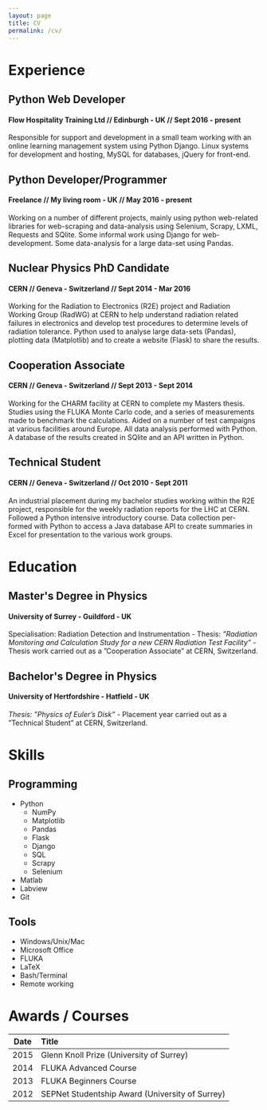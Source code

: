 ```yaml
---
layout: page
title: CV
permalink: /cv/
---
```


# Experience

## Python Web Developer
#### Flow Hospitality Training Ltd // Edinburgh - UK // Sept 2016 - present

Responsible for support and development in a small team working with an online learning management system using Python Django. Linux systems for development and hosting, MySQL for databases, jQuery for front-end.

## Python Developer/Programmer
#### Freelance // My living room - UK // May 2016 - present

Working on a number of different projects, mainly using python web-related libraries for web-scraping and data-analysis using Selenium, Scrapy, LXML, Requests and SQlite. Some informal work using Django for web- development. Some data-analysis for a large data-set using Pandas.

## Nuclear Physics PhD Candidate
#### CERN // Geneva - Switzerland // Sept 2014 - Mar 2016
Working for the Radiation to Electronics (R2E) project and Radiation Working Group (RadWG) at CERN to help understand radiation related failures in electronics and develop test procedures to determine levels of radiation tolerance. Python used to analyse large data-sets (Pandas), plotting data (Matplotlib) and to create a website (Flask) to share the results.

## Cooperation Associate
#### CERN // Geneva - Switzerland // Sept 2013 - Sept 2014
Working for the CHARM facility at CERN to complete my Masters thesis. Studies using the FLUKA Monte Carlo code, and a series of measurements made to benchmark the calculations. Aided on a number of test campaigns at various facilities around Europe. All data analysis performed with Python. A database of the results created in SQlite and an API written in Python.

## Technical Student
#### CERN // Geneva - Switzerland // Oct 2010 - Sept 2011 
An industrial placement during my bachelor studies working within the R2E project, responsible for the weekly radiation reports for the LHC at CERN. Followed a Python intensive introductory course. Data collection per- formed with Python to access a Java database API to create summaries in Excel for presentation to the various work groups.

# Education

## Master's Degree in Physics
#### University of Surrey - Guildford - UK
Specialisation: Radiation Detection and Instrumentation - Thesis: *”Radiation Monitoring and Calculation Study for a new CERN Radiation Test Facility”* - Thesis work carried out as a ”Cooperation Associate” at CERN, Switzerland.

## Bachelor's Degree in Physics
#### University of Hertfordshire - Hatfield - UK 
*Thesis: ”Physics of Euler’s Disk”* - Placement year carried out as a ”Technical Student” at CERN, Switzerland.

# Skills
## Programming
- Python  + NumPy
  + Matplotlib 
  + Pandas
  + Flask
  + Django
  + SQL
  + Scrapy
  + Selenium
- Matlab
- Labview
- Git

## Tools
- Windows/Unix/Mac
- Microsoft Office
- FLUKA
- LaTeX
- Bash/Terminal
- Remote working

# Awards / Courses

| Date  | Title                                           |
| ----- |:----------------------------------------------- |
| 2015  | Glenn Knoll Prize (University of Surrey)        |
| 2014  | FLUKA Advanced Course                           |
| 2013  | FLUKA Beginners Course                          |
| 2012  | SEPNet Studentship Award (University of Surrey) |
